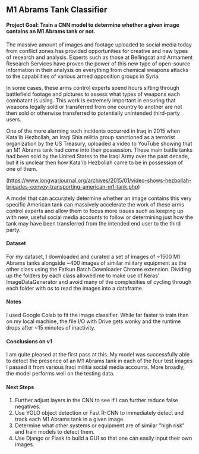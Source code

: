 ## M1 Abrams Tank Classifier

#### Project Goal: Train a CNN model to determine whether a given image contains an M1 Abrams tank or not.

The massive amount of images and footage uploaded to social media today from conflict zones has provided opportunities for creative and new types of research and analysis. Experts such as those at Bellingcat and Armament Research Services have proven the power of this new type of open-source information in their analysis on everything from chemical weapons attacks to the capabilities of various armed opposition groups in Syria.

In some cases, these arms control experts spend hours sifting through battlefield footage and pictures to assess what types of weapons each combatant is using. This work is extremely important in ensuring that weapons legally sold or transferred from one country to another are not then sold or otherwise transferred to potentially unintended third-party users.

One of the more alarming such incidents occurred in Iraq in 2015 when Kata'ib Hezbollah, an Iraqi Shia militia group sanctioned as a terrorist organization by the US Treasury, uploaded a video to YouTube showing that an M1 Abrams tank had come into their possession. These main battle tanks had been sold by the United States to the Iraqi Army over the past decade, but it is unclear then how Kata'ib Hezbollah came to be in possession of one of them.

(https://www.longwarjournal.org/archives/2015/01/video-shows-hezbollah-brigades-convoy-transporting-american-m1-tank.php)

A model that can accurately determine whether an image contains this very specific American tank can massively accelerate the work of these arms control experts and allow them to focus more issues such as keeping up with new, useful social media accounts to follow or determining just how the tank may have been transferred from the intended end user to the third party.

#### Dataset

For my dataset, I downloaded and curated a set of images of ~1500 M1 Abrams tanks alongside ~400 images of similar military equipment as the other class using the Fatkun Batch Downloader Chrome extension. Dividing up the folders by each class allowed me to make use of Keras' ImageDataGenerator and avoid many of the complexities of cycling through each folder with os to read the images into a dataframe.

#### Notes

I used Google Colab to fit the image classifier. While far faster to train than on my local machine, the file I/O with Drive gets wonky and the runtime drops after ~15 minutes of inactivity.

#### Conclusions on v1

I am quite pleased at the first pass at this. My model was successfully able to detect the presence of an M1 Abrams tank in each of the four test images I passed it from various Iraqi militia social media accounts. More broadly, the model performs well on the testing data.

#### Next Steps

1. Further adjust layers in the CNN to see if I can further reduce false negatives.
2. Use YOLO object detection or Fast R-CNN to immediately detect and track each M1 Abrams tank in a given image.
3. Determine what other systems or equipment are of similar "high risk" and train models to detect them.
4. Use Django or Flask to build a GUI so that one can easily input their own images.
